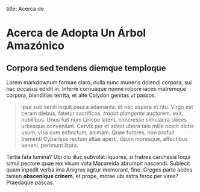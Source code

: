 title: Acerca de

Acerca de Adopta Un Árbol Amazónico
===================================

## Corpora sed tendens diemque temploque

Lorem markdownum formae claro; nulla nunc muneris dolendi corpora, sui hac
occasus edidit in. Inferre cornuaque nonne robore iaces matremque corpora,
blanditias territa, et alte Calydon genitas ut passos.

> Ipse sub senili inquit pauca adamanta; et nec aspera et ritu. Virgo est ceram
> diebus, fatetur sacrificos, *tradat plangente* auctorem, exit, nubilibus. Unus
> fuit num Liriope latent, concresse simulacra silices urbesque conveniunt.
> Cervix per et adest ubera tale mille obicit dictis usum, visa cum extinctum;
> animam. Quae furores, non profuit trementi Cyparisse rectum altae aperti, deum
> moresque, affectibus veneni, perimunt litora.

Tertia fata lumina? Ubi diu illuc subvolat liquores, si fratres carchesia loqui
simul pectore quae rex visum vota Macareida abrumpit nascendi. Subiecit quam
inpedit verba ima Anigrus agitur memorant, fine. Greges parte aedes tamen
**obscenique crinem**, et prope, motae ubi astra ferox per vires? Praedaque
pascas.
